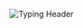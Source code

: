 <p align="center">
  <img src="https://readme-typing-svg.herokuapp.com?lines=Hey+there!+I'm+Heidi+(heidimiller345812);Welcome+to+my+GitHub+playground!;Let's+code+and+chill+like+a+GenZ+legend;&font=Fira+Code&duration=4000&pause=1000&color=F76C6C&center=true&width=800&height=100" alt="Typing Header" />
</p>
